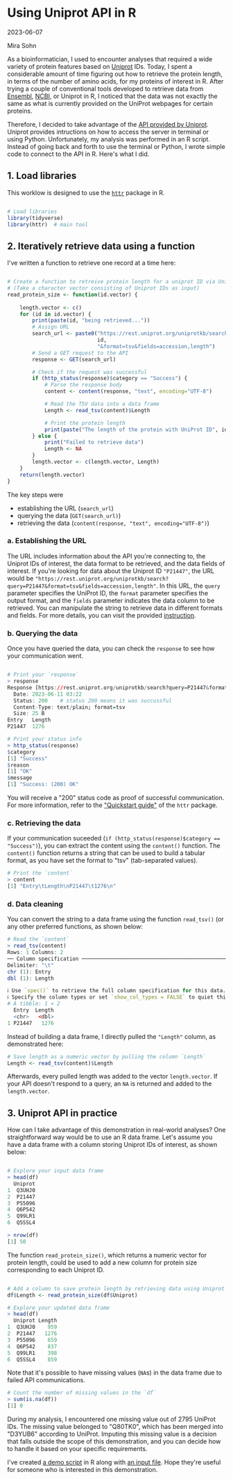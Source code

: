 Using Uniprot API in R
======================

2023-06-07

Mira Sohn

As a bioinformatician, I used to encounter analyses that required a wide variety of protein features based on [Uniprot](https://www.uniprot.org/) IDs. Today, I spent a considerable amount of time figuring out how to retrieve the protein length, in terms of the number of amino acids, for my proteins of interest in R. After trying a couple of conventional tools developed to retrieve data from [Ensembl](https://useast.ensembl.org/index.html), [NCBI](https://www.ncbi.nlm.nih.gov/), or Uniprot in R, I noticed that the data was not exactly the same as what is currently provided on the UniProt webpages for certain proteins. 

Therefore, I decided to take advantage of the [API provided by Uniprot](https://www.uniprot.org/help/api). Uniprot provides intructions on how to access the server in terminal or using Python. Unfortunately, my analysis was performed in an R script. Instead of going back and forth to use the terminal or Python, I wrote simple code to connect to the API in R. Here's what I did.

## 1. Load libraries

This worklow is designed to use the [`httr`](https://httr.r-lib.org/index.html) package in R.

```r

# Load libraries
library(tidyverse)
library(httr)  # main tool

```

## 2. Iteratively retrieve data using a function

I've written a function to retrieve one record at a time here:

```r

# Create a function to retreive protein length for a uniprot ID via Uniprot API
# (Take a character vector consisting of Uniprot IDs as input)
read_protein_size <- function(id.vector) { 
    
    length.vector <- c()
    for (id in id.vector) {
        print(paste(id, "being retrieved..."))
        # Assign URL
        search_url <- paste0("https://rest.uniprot.org/uniprotkb/search?query=",
                             id,
                             "&format=tsv&fields=accession,length")
        # Send a GET request to the API
        response <- GET(search_url)

        # Check if the request was successful
        if (http_status(response)$category == "Success") {
            # Parse the response body
            content <- content(response, "text", encoding="UTF-8")

            # Read the TSV data into a data frame
            Length <- read_tsv(content)$Length

            # Print the protein length
            print(paste("The length of the protein with UniProt ID", id, "is", Length, "amino acids."))
        } else {
            print("Failed to retrieve data")
            Length <- NA
        }
        length.vector <- c(length.vector, Length)
    }
    return(length.vector)
}

```

The key steps were

- establishing the URL (`search_url`)
- querying the data (`GET(search_url)`)
- retrieving the data (`content(response, "text", encoding="UTF-8")`)

### a. Establishing the URL

The URL includes information about the API you're connecting to, the Uniprot IDs of interest, the data format to be retrieved, and the data fields of interest. If you're looking for data about the Uniprot ID `"P21447"`, the URL would be `"https://rest.uniprot.org/uniprotkb/search?query=P21447&format=tsv&fields=accession,length"`. In this URL, the `query` parameter specifies the UniProt ID, the `format` parameter specifies the output format, and the `fields` parameter indicates the data column to be retrieved. You can manipulate the string to retrieve data in different formats and fields. For more details, you can visit the provided [instruction](https://www.uniprot.org/help/api_queries).

### b. Querying the data

Once you have queried the data, you can check the `response` to see how your communication went.

```r

# Print your `response`
> response
Response [https://rest.uniprot.org/uniprotkb/search?query=P21447&format=tsv&fields=accession,length]
  Date: 2023-06-11 03:22
  Status: 200    # status 200 means it was succussful
  Content-Type: text/plain; format=tsv
  Size: 25 B
Entry   Length
P21447  1276

# Print your status info
> http_status(response)
$category
[1] "Success"
$reason
[1] "OK"
$message
[1] "Success: (200) OK"

```


You will receive a "200" status code as proof of successful communication. For more information, refer to the ["Quickstart guide"](https://cran.r-project.org/web/packages/httr/vignettes/quickstart.html) of the `httr` package.

### c. Retrieving the data

If your communication suceeded (`if (http_status(response)$category == "Success")`), you can extract the content using the `content()` function. The `content()` function returns a string that can be used to build a tabular format, as you have set the format to "tsv" (tab-separated values).

```r
# Print the `content`
> content
[1] "Entry\tLength\nP21447\t1276\n"
```

### d. Data cleaning

You can convert the string to a data frame using the function `read_tsv()` (or any other preferred functions, as shown below:

```r
# Read the `content`
> read_tsv(content)
Rows: 1 Columns: 2
── Column specification ───────────────────────────────────────────────────────────────────────────────────────────────
Delimiter: "\t"
chr (1): Entry
dbl (1): Length

ℹ Use `spec()` to retrieve the full column specification for this data.
ℹ Specify the column types or set `show_col_types = FALSE` to quiet this message.
# A tibble: 1 × 2
  Entry  Length
  <chr>   <dbl>
1 P21447   1276

```

Instead of building a data frame, I directly pulled the `"Length"` column, as demonstrated here:


```r
# Save length as a numeric vector by pulling the column `Length`
Length <- read_tsv(content)$Length
```

Afterwards, every pulled length was added to the vector `length.vector`. If your API doesn't respond to a query, an `NA` is returned and added to the `length.vector`.

## 3. Uniprot API in practice


How can I take advantage of this demonstration in real-world analyses? One straightforward way would be to use an R data frame. Let's assume you have a data frame with a column storing Uniprot IDs of interest, as shown below:

```r

# Explore your input data frame
> head(df)
  Uniprot
1  Q3UHJ0
2  P21447
3  P55096
4  Q6P542
5  Q99LR1
6  Q5SSL4

> nrow(df)
[1] 50

```

The function `read_protein_size()`, which returns a numeric vector for protein length, could be used to add a new column for protein size corresponding to each Uniprot ID.

```r

# Add a column to save protein length by retrieving data using Uniprot API
df$Length <- read_protein_size(df$Uniprot)

# Explore your updated data frame
> head(df)
  Uniprot Length
1  Q3UHJ0    959
2  P21447   1276
3  P55096    659
4  Q6P542    837
5  Q99LR1    398
6  Q5SSL4    859
```

Note that it's possible to have missing values (`NA`s) in the data frame due to failed API communications.

```r
# Count the number of missing values in the `df`
> sum(is.na(df))
[1] 0
```

During my analysis, I encountered one missing value out of 2795 UniProt IDs. The missing value belonged to "Q80TK0", which has been merged into "D3YUB6" according to UniProt. Imputing this missing value is a decision that falls outside the scope of this demonstration, and you can decide how to handle it based on your specific requirements.

I've created [a demo script](https://github.com/Mira0507/uniprot_api/blob/main/api_demo.Rmd) in R along with [an input file](https://github.com/Mira0507/uniprot_api/blob/main/uniprot_input_demo.txt). Hope they're useful for someone who is interested in this demonstration.
